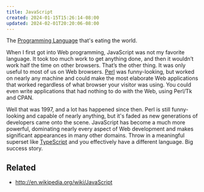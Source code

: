 ```yaml
---
title: JavaScript
created: 2024-01-15T15:26:14-08:00
updated: 2024-02-01T20:20:06-08:00
---
```


The [Programming Language](Programming%20Language.md) that's eating the world.

When I first got into Web programming, JavaScript was not my favorite language. It took too much work to get anything done, and then it wouldn’t work half the time on other browsers. That’s the other thing. It was only useful to most of us on Web browsers. [Perl](Perl.md) was funny-looking, but worked on nearly any machine and could make the most elaborate Web applications that worked regardless of what browser your visitor was using. You could even write applications that had nothing to do with the Web, using Perl/Tk and CPAN.

Well that was 1997, and a lot has happened since then. Perl is still funny-looking and capable of nearly anything, but it's faded as new generations of developers came onto the scene. JavaScript has become a much more powerful, dominating nearly every aspect of Web development and makes significant appearances in many other domains. Throw in a meaningful superset like [TypeScript](TypeScript.md) and you effectively have a different language. Big success story.

## Related

* http://en.wikipedia.org/wiki/JavaScript

